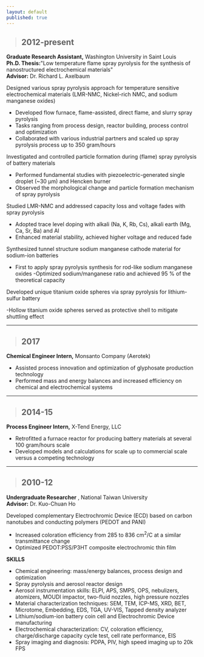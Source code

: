 ```yaml
---
layout: default
published: true
---
```


>## 2012-present
**Graduate Research Assistant,** Washington University in Saint Louis              
**Ph.D. Thesis:**&quot;Low temperature flame spray pyrolysis for the synthesis of nanostructured electrochemical materials&quot;  
**Advisor:** Dr. Richard L. Axelbaum

Designed various spray pyrolysis approach for temperature sensitive electrochemical materials (LMR-NMC, Nickel-rich NMC, and sodium manganese oxides)

- Developed flow furnace, flame-assisted, direct flame, and slurry spray pyrolysis
- Tasks ranging from process design, reactor building, process control and optimization
- Collaborated with various industrial partners and scaled up spray pyrolysis process up to 350 gram/hours

Investigated and controlled particle formation during (flame) spray pyrolysis of battery materials

- Performed fundamental studies with piezoelectric-generated single droplet (~30 µm) and Hencken burner
- Observed the morphological change and particle formation mechanism of spray pyrolysis

Studied LMR-NMC and addressed capacity loss and voltage fades with spray pyrolysis

- Adopted trace level doping with alkali (Na, K, Rb, Cs), alkali earth (Mg, Ca, Sr, Ba) and Al
- Enhanced material stability, achieved higher voltage and reduced fade

Synthesized tunnel structure sodium manganese cathode material for sodium-ion batteries

- First to apply spray pyrolysis synthesis for rod-like sodium manganese oxides
-Optimized sodium/manganese ratio and achieved 95 % of the theoretical capacity

Developed unique titanium oxide spheres via spray pyrolysis for lithium-sulfur battery

-Hollow titanium oxide spheres served as protective shell to mitigate shuttling effect

---
>## 2017
**Chemical Engineer Intern,** Monsanto Company (Aerotek)                       

- Assisted process innovation and optimization of glyphosate production technology
- Performed mass and energy balances and increased efficiency on chemical and electrochemical systems

---
>## 2014-15
**Process Engineer Intern,** X-Tend Energy, LLC                                       

- Retrofitted a furnace reactor for producing battery materials at several 100 gram/hours scale
- Developed models and calculations for scale up to commercial scale versus a competing technology

---
>## 2010-12
**Undergraduate Researcher** , National Taiwan University                             
**Advisor:** Dr. Kuo-Chuan Ho

Developed complementary Electrochromic Device (ECD) based on carbon nanotubes and conducting polymers (PEDOT and PANI)

- Increased coloration efficiency from 285 to 836 cm<sup>2</sup>/C at a similar transmittance change
- Optimized PEDOT:PSS/P3HT composite electrochromic thin film


**SKILLS**

- Chemical engineering: mass/energy balances, process design and optimization
- Spray pyrolysis and aerosol reactor design
- Aerosol instrumentation skills: ELPI, APS, SMPS, OPS, nebulizers, atomizers, MOUDI impactor, two-fluid nozzles, high pressure nozzles
- Material characterization techniques: SEM, TEM, ICP-MS, XRD, BET, Microtome, Embedding, EDS, TGA, UV-VIS, Tapped density analyzer
- Lithium/sodium-ion battery coin cell and Electrochromic Device manufacturing
- Electrochemical characterization: CV, coloration efficiency, charge/discharge capacity cycle test, cell rate performance, EIS
- Spray imaging and diagnosis: PDPA, PIV, high speed imaging up to 20k FPS